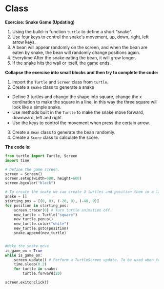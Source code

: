# Class

**Exercise: Snake Game (Updating)**
1. Using the build-in function `turtle` to define a short "snake".
2. Use four keys to control the snake's movement, up, down, right, left arrow keys.
3. A bean will appear randomly on the screen, and when the bean are eaten by snake, the bean will randomly change positions again.
4. Everytime After the snake eating the bean, it will grow longer.
5. If the snake hits the wall or itself, the game ends.

**Collapse the exercise into small blocks and then try to complete the code:**

1. Import the `Turtle` and `Screen` class from `turtle`.
2. Create a `Snake` class to generate a snake
- Define 3 turtles and change the shape into square, change the x cordination to make the square in a line, in this way the three square will look like a simple snake.
- Use methods built in the `Turtle` to make the snake move forward, downward, left and right.
- Use the keys to control the movement when press the certain arrow.
3. Create a `Bean` class to generate the bean randomly.
4. Create a `Score` class to calculate the score.


**The code is:**
```py
from turtle import Turtle, Screen
import time

# Define the game screen.
screen = Screen()
screen.setup(width=600, height=600)
screen.bgcolor("black")

# To create the snake we can create 3 turtles and position them in a line.
snake = []
starting_pos = [(0, 0), (-20, 0), (-40, 0)]
for position in starting_pos:
    screen.tracer(0) # Turn turtle animation off.
    new_turtle = Turtle("square")
    new_turtle.penup()
    new_turtle.color("white")
    new_turtle.goto(position)
    snake.append(new_turtle)


#Make the snake move
is_game_on = True
while is_game_on:
    screen.update() # Perform a TurtleScreen update. To be used when tracer is turned off. This will reduce the unfluency of the animation.
    time.sleep(0.2)
    for turtle in snake:
        turtle.forward(20)

screen.exitonclick()

```
